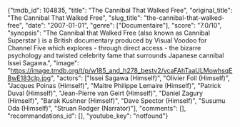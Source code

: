 {"tmdb_id": 104835, "title": "The Cannibal That Walked Free", "original_title": "The Cannibal That Walked Free", "slug_title": "the-cannibal-that-walked-free", "date": "2007-01-01", "genre": ["Documentaire"], "score": "7.0/10", "synopsis": "The Cannibal that Walked Free (also known as Cannibal Superstar ) is a British documentary produced by Visual Voodoo for Channel Five which explores - through direct access - the bizarre psychology and twisted celebrity fame that surrounds Japanese cannibal Issei Sagawa.", "image": "https://image.tmdb.org/t/p/w185_and_h278_bestv2/vcaFAhTaaULMowhsqEBwE183cIp.jpg", "actors": ["Issei Sagawa (Himself)", "Olivier Foll (Himself)", "Jacques Poinas (Himself)", "Maitre Philippe Lemaire (Himself)", "Patrick Duval (Himself)", "Jean-Pierre van Geirt (Himself)", "Daniel Zagury (Himself)", "Barak Kushner (Himself)", "Dave Spector (Himself)", "Susumu Oda (Himself)", "Struan Rodger (Narrator)"], "comments": [], "recommandations_id": [], "youtube_key": "notfound"}